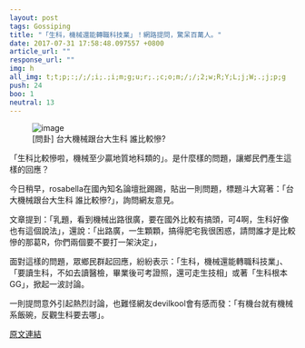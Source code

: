 ```yaml
---
layout: post
tags: Gossiping
title: "「生科，機械還能轉職科技業」！網路提問，驚呆百萬人。"
date: 2017-07-31 17:58:48.097557 +0800
article_url: ""
response_url: ""
img: h
all_img: t;t;p;:;/;/;i;.;i;m;g;u;r;.;c;o;m;/;/;2;w;R;Y;L;j;W;.;j;p;g
push: 24
boo: 1
neutral: 13
---
```


<figure>
<img src="h" alt="image">
<figcaption>
[問卦]  台大機械跟台大生科 誰比較慘?
</figcaption>
</figure>



「生科比較慘啦，機械至少贏地質地科類的」。是什麼樣的問題，讓鄉民們產生這樣的回應？

今日稍早，rosabella在國內知名論壇批踢踢，貼出一則問題，標題斗大寫著：「台大機械跟台大生科 誰比較慘?」，詢問網友意見。

文章提到：「乳題，看到機械出路很廣，要在國外比較有搞頭，可4啊，生科好像也有這個說法」，還說：「出路廣，一生顆顆，搞得肥宅我很困惑，請問誰才是比較慘的那葛R，你們兩個要不要打一架決定」，

面對這樣的問題，眾鄉民群起回應，紛紛表示：「生科，機械還能轉職科技業」、「要讀生科，不如去讀醫檢，畢業後可考證照，還可走生技相」或著「生科根本GG」，掀起一波討論。

一則提問意外引起熱烈討論，也難怪網友devilkool會有感而發：「有機台就有機械系飯碗，反觀生科要去哪」。

<a href = "https://www.ptt.cc/bbs/Gossiping/M.1501216715.A.6F1.html">原文連結</a>

